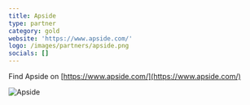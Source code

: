 ```yaml
---
title: Apside
type: partner
category: gold
website: 'https://www.apside.com/'
logo: /images/partners/apside.png
socials: []
---
```


Find Apside on [https://www.apside.com/](https://www.apside.com/)

![Apside](/images/partners/apside.png)
